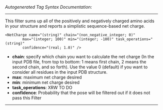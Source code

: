 _Autogenerated Tag Syntax Documentation:_

---
This filter sums up all of the positively and negatively charged amino acids in your structure and reports a simplistic sequence-based net charge.

```
<NetCharge name="(string)" chain="(non_negative_integer; 0)"
        max="(integer; 100)" min="(integer; -100)" task_operations="(string)"
        confidence="(real; 1.0)" />
```

-   **chain**: specify which chain you want to calculate the net charge (In the input PDB file, from top to bottom: 1 means first chain, 2 means the second chain, and so forth). Use the value 0 (default) if you want to consider all residues in the input PDB structure.
-   **max**: maximum net charge desired
-   **min**: minimum net charge desired
-   **task_operations**: XRW TO DO
-   **confidence**: Probability that the pose will be filtered out if it does not pass this Filter

---
